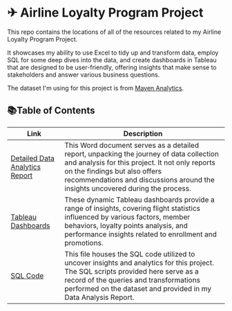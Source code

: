 # ✈ Airline Loyalty Program Project

This repo contains the locations of all of the resources related to my Airline Loyalty Program Project.

It showcases my ability to use Excel to tidy up and transform data, employ SQL for some deep dives into the data, and create dashboards in Tableau that are designed to be user-friendly, offering insights that make sense to stakeholders and answer various business questions.

The dataset I'm using for this project is from [Maven Analytics](https://www.mavenanalytics.io/data-playground).

## 📚Table of Contents

| Link | Description |
| --- | --- |
| [Detailed Data Analytics Report](https://github.com/rachelle-norman/airline-loyalty-program-project/blob/main/Data%20Analysis%20Report.docx) | This Word document serves as a detailed report, unpacking the journey of data collection and analysis for this project. It not only reports on the findings but also offers recommendations and discussions around the insights uncovered during the process.
| [Tableau Dashboards](https://public.tableau.com/app/profile/rachelle.norman/viz/AirlineLoyaltyProgramProject/FlightLoyaltyProgramAComprehensiveLook?publish=yes) | These dynamic Tableau dashboards provide a range of insights, covering flight statistics influenced by various factors, member behaviors, loyalty points analysis, and performance insights related to enrollment and promotions. |
| [SQL Code](https://github.com/rachelle-norman/airline-loyalty-program-project/blob/main/sql-code.md) | This file houses the SQL code utilized to uncover insights and analytics for this project. The SQL scripts provided here serve as a record of the queries and transformations performed on the dataset and provided in my Data Analysis Report.
